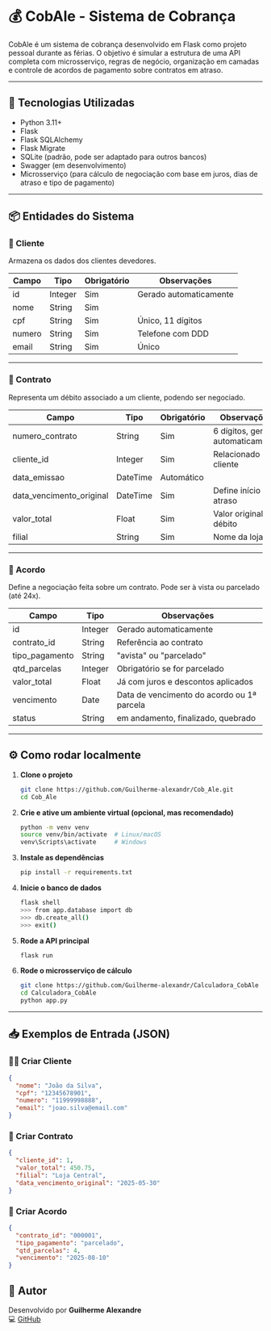 # 💰 CobAle - Sistema de Cobrança

CobAle é um sistema de cobrança desenvolvido em Flask como projeto pessoal durante as férias. O objetivo é simular a estrutura de uma API completa com microsserviço, regras de negócio, organização em camadas e controle de acordos de pagamento sobre contratos em atraso.

---

## 🧩 Tecnologias Utilizadas

- Python 3.11+
- Flask
- Flask SQLAlchemy
- Flask Migrate
- SQLite (padrão, pode ser adaptado para outros bancos)
- Swagger (em desenvolvimento)
- Microsserviço (para cálculo de negociação com base em juros, dias de atraso e tipo de pagamento)

---

## 📦 Entidades do Sistema

### 👤 Cliente
Armazena os dados dos clientes devedores.

| Campo    | Tipo     | Obrigatório | Observações                    |
|----------|----------|-------------|--------------------------------|
| id       | Integer  | Sim         | Gerado automaticamente         |
| nome     | String   | Sim         |                                |
| cpf      | String   | Sim         | Único, 11 dígitos              |
| numero   | String   | Sim         | Telefone com DDD               |
| email    | String   | Sim         | Único                          |

---

### 📄 Contrato
Representa um débito associado a um cliente, podendo ser negociado.

| Campo                  | Tipo     | Obrigatório | Observações                         |
|------------------------|----------|-------------|-------------------------------------|
| numero_contrato        | String   | Sim         | 6 dígitos, gerado automaticamente   |
| cliente_id             | Integer  | Sim         | Relacionado ao cliente              |
| data_emissao           | DateTime | Automático  |                                     |
| data_vencimento_original | DateTime | Sim       | Define início do atraso             |
| valor_total            | Float    | Sim         | Valor original do débito            |
| filial                 | String   | Sim         | Nome da loja                        |

---

### 🤝 Acordo
Define a negociação feita sobre um contrato. Pode ser à vista ou parcelado (até 24x).

| Campo        | Tipo     | Observações                                 |
|--------------|----------|---------------------------------------------|
| id           | Integer  | Gerado automaticamente                      |
| contrato_id  | String   | Referência ao contrato                      |
| tipo_pagamento | String | "avista" ou "parcelado"                     |
| qtd_parcelas | Integer  | Obrigatório se for parcelado                |
| valor_total  | Float    | Já com juros e descontos aplicados          |
| vencimento   | Date     | Data de vencimento do acordo ou 1ª parcela  |
| status       | String   | em andamento, finalizado, quebrado          |

---

## ⚙️ Como rodar localmente

1. **Clone o projeto**
   ```bash
   git clone https://github.com/Guilherme-alexandr/Cob_Ale.git
   cd Cob_Ale
   ```

2. **Crie e ative um ambiente virtual (opcional, mas recomendado)**
   ```bash
   python -m venv venv
   source venv/bin/activate  # Linux/macOS
   venv\Scripts\activate     # Windows
   ```

3. **Instale as dependências**
   ```bash
   pip install -r requirements.txt
   ```

4. **Inicie o banco de dados**
   ```bash
   flask shell
   >>> from app.database import db
   >>> db.create_all()
   >>> exit()
   ```

5. **Rode a API principal**
   ```bash
   flask run
   ```

6. **Rode o microsserviço de cálculo**

   ```bash
   git clone https://github.com/Guilherme-alexandr/Calculadora_CobAle
   cd Calculadora_CobAle
   python app.py
   ```
---

## 📥 Exemplos de Entrada (JSON)

### 👨🏿 Criar Cliente
```json
{
  "nome": "João da Silva",
  "cpf": "12345678901",
  "numero": "11999998888",
  "email": "joao.silva@email.com"
}
```

### 🧾 Criar Contrato
```json
{
  "cliente_id": 1,
  "valor_total": 450.75,
  "filial": "Loja Central",
  "data_vencimento_original": "2025-05-30"
}
```

### 📑 Criar Acordo
```json
{
  "contrato_id": "000001",
  "tipo_pagamento": "parcelado",
  "qtd_parcelas": 4,
  "vencimento": "2025-08-10"
}
```

## 📌 Autor

Desenvolvido por **Guilherme Alexandre**  
💻 [GitHub](https://github.com/Guilherme-alexandr)
